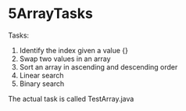 # 5ArrayTasks

Tasks:
1. Identify the index given a value {}
2. Swap two values in an array
3. Sort an array in ascending and descending order
4. Linear search
5. Binary search


The actual task is called TestArray.java

